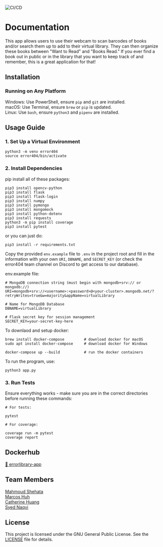 ![CI/CD](https://github.com/software-students-spring2025/5-final-error404/actions/workflows/app-cicd.yml/badge.svg)

# Documentation

This app allows users to use their webcam to scan barcodes of books and/or search them up to add to their virtual library. They can then organize these books between "Want to Read" and "Books Read." If you ever find a book out in public or in the library that you want to keep track of and remember, this is a great application for that!

## Installation

### Running on Any Platform
Windows: Use PowerShell, ensure `pip` and `git` are installed. <br />
macOS: Use Terminal, ensure `brew` or `pip` is updated. <br />
Linux: Use `bash`, ensure `python3` and `pipenv` are installed.


## Usage Guide

### 1. Set Up a Virtual Environment
```
python3 -m venv error404
source error404/bin/activate
```

### 2. Install Dependencies
pip install all of these packages:
```
pip3 install opencv-python
pip3 install flask
pip3 install flask-login
pip3 install numpy
pip3 install pymongo
pip3 install mongomock
pip3 install python-dotenv
pip3 install requests
python3 -m pip install coverage
pip3 install pytest
```
or you can just do:
```
pip3 install -r requirements.txt
```

Copy the provided `env.example` file to `.env` in the project root and fill in the information with your own `URI`, `DBNAME`, and `SECRET_KEY` (or check the error404 team channel on Discord to get access to our database). <br />

env.example file:
```
# MongoDB connection string (must begin with mongodb+srv:// or mongodb://)
URI=mongodb+srv://<username>:<password>@<your-cluster>.mongodb.net/?retryWrites=true&w=majority&appName=virtualLibrary

# Name for MongoDB Database
DBNAME=virtualLibrary

# Flask secret key for session management
SECRET_KEY=your-secret-key-here

```

To downlaod and setup docker:
```
brew install docker-compose         # download docker for macOS
sudo apt install docker-compose     # download docker for Windows

docker-compose up --build           # run the docker containers
```

To run the program, use:
```
python3 app.py
```

### 3. Run Tests
Ensure everything works - make sure you are in the correct directories before running these commands:
```
# For tests:

pytest

# For coverage:

coverage run -m pytest
coverage report
```

## Dockerhub
[🔗 errorlibrary-app](https://hub.docker.com/r/syed1naqvi/errorlibrary-app)

## Team Members
[Mahmoud Shehata](https://github.com/MahmoudS1201) <br /> 
[Marcos Huh](https://github.com/mh6355) <br />
[Catherine Huang](https://github.com/Catherine1342) <br />
[Syed Naqvi](https://github.com/syed1naqvi)

## License
This project is licensed under the GNU General Public License. See the [LICENSE](https://github.com/software-students-spring2025/5-final-error404/blob/main/LICENSE) file for details.